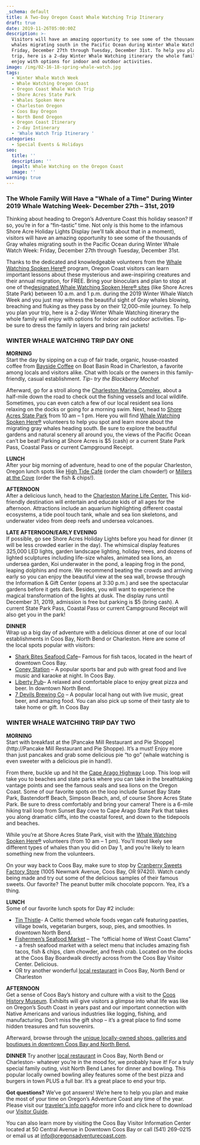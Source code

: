 ```yaml
---
_schema: default
title: A Two-Day Oregon Coast Whale Watching Trip Itinerary
draft: true
date: 2019-11-26T05:00:00Z
description: >-
  Visitors will have an amazing opportunity to see some of the thousands of Gray
  whales migrating south in the Pacific Ocean during Winter Whale Watch Week:
  Friday, December 27th through Tuesday, December 31st. To help you plan your
  trip, here is a 2-day Winter Whale Watching itinerary the whole family will
  enjoy with options for indoor and outdoor activities.
image: /img/02-16-18-spring-whale-watch.jpg
tags:
  - Winter Whale Watch Week
  - Whale Watching Oregon Coast
  - Oregon Coast Whale Watch Trip
  - Shore Acres State Park
  - Whales Spoken Here
  - Charleston Oregon
  - Coos Bay Oregon
  - North Bend Oregon
  - Oregon Coast Itinerary
  - 2-day Intinerary
  - 'Whale Watch Trip Itinerary '
categories:
  - Special Events & Holidays
seo:
  title: ''
  description: ''
  imgalt: Whale Watching on the Oregon Coast
  image: ''
warning: true
---
```

### The Whole Family Will Have a "Whale of a Time" During Winter 2019 Whale Watching Week- December 27th – 31st, 2019

Thinking about heading to Oregon’s Adventure Coast this holiday season? If so, you’re in for a “fin-tastic” time. Not only is this home to the infamous Shore Acre Holiday Lights Display (we’ll talk about that in a moment), visitors will have an amazing opportunity to see some of the thousands of Gray whales migrating south in the Pacific Ocean during Winter Whale Watch Week: Friday, December 27th through Tuesday, December 31st.

Thanks to the dedicated and knowledgeable volunteers from the [Whale Watching Spoken Here®](https://oregonstateparks.org/index.cfm?do=thingstodo.dsp_whalewatching) program, Oregon Coast visitors can learn important lessons about these mysterious and awe-inspiring creatures and their annual migration, for FREE. Bring your binoculars and plan to stop at one of the[designated Whale Watching Spoken Here® sites](https://www.google.com/maps/d/viewer?hl=en&amp;t=m&amp;msa=0&amp;z=7&amp;source=embed&amp;ie=UTF8&amp;mid=zweC21xpv7NQ.krK2xC0y40W4) (like Shore Acres State Park) between 10 a.m. and 1 p.m. during the 2019 Winter Whale Watch Week and you just may witness the beautiful sight of Gray whales blowing, breaching and fluking as they pass by on their 12,000-mile journey. To help you plan your trip, here is a 2-day Winter Whale Watching itinerary the whole family will enjoy with options for indoor and outdoor activities. Tip- be sure to dress the family in layers and bring rain jackets!

### WINTER WHALE WATCHING TRIP DAY ONE

**MORNING**<br>
Start the day by sipping on a cup of fair trade, organic, house-roasted coffee from [Bayside Coffee](https://www.facebook.com/coos.baysidecoffee) on Boat Basin Road in Charleston, a favorite among locals and visitors alike. Chat with locals or the owners in this family-friendly, casual establishment. *Tip- try the Blackberry Mocha*!

Afterward, go for a stroll along the [Charleston Marina Complex](https://www.portofcoosbay.com/marinahome), about a half-mile down the road to check out the fishing vessels and local wildlife. Sometimes, you can even catch a few of our local resident sea lions relaxing on the docks or going for a morning swim. Next, head to [Shore Acres State Park](https://oregonstateparks.org/index.cfm?do=parkPage.dsp_parkPage&amp;parkId=68) from 10 am – 1 pm. Here you will find [Whale Watching Spoken Here®](https://oregonstateparks.org/index.cfm?do=thingstodo.dsp_whalewatching) volunteers to help you spot and learn more about the migrating gray whales heading south. Be sure to explore the beautiful gardens and natural scenery all around you, the views of the Pacific Ocean can’t be beat! Parking at Shore Acres is $5 (cash) or a current State Park Pass, Coastal Pass or current Campground Receipt.

**LUNCH**<br>
After your big morning of adventure, head to one of the popular Charleston, Oregon lunch spots like [High Tide Café](http://hightidecafeoregon.com/) (order the clam chowder!) or [Millers at the Cove](https://www.millersatthecove.rocks/) (order the fish & chips!).

**AFTERNOON**<br>
After a delicious lunch, head to the [Charleston Marine Life Center.](http://www.charlestonmarinelifecenter.com/) This kid-friendly destination will entertain and educate kids of all ages for the afternoon. Attractions include an aquarium highlighting different coastal ecosystems, a tide pool touch tank, whale and sea lion skeletons, and underwater video from deep reefs and undersea volcanoes.

**LATE AFTERNOON/EARLY EVENING**<br>
If possible, go see Shore Acres Holiday Lights before you head for dinner (it will be less crowded earlier in the day). The whimsical display features 325,000 LED lights, garden landscape lighting, holiday trees, and dozens of lighted sculptures including life-size whales, animated sea lions, an undersea garden, Koi underwater in the pond, a leaping frog in the pond, leaping dolphins and more. We recommend beating the crowds and arriving early so you can enjoy the beautiful view at the sea wall, browse through the Information & Gift Center (opens at 3:30 p.m.) and see the spectacular gardens before it gets dark. Besides, you will want to experience the magical transformation of the lights at dusk. The display runs until December 31, 2019, admission is free but parking is $5 (bring cash). A current State Park Pass, Coastal Pass or current Campground Receipt will also get you in the park!

**DINNER**<br>
Wrap up a big day of adventure with a delicious dinner at one of our local establishments in Coos Bay, North Bend or Charleston. Here are some of the local spots popular with visitors:

* [Shark Bites Seafood Cafe](https://www.facebook.com/sharkbitesseafoodcafe/)– Famous for fish tacos, located in the heart of downtown Coos Bay.
* [Coney Station](https://www.facebook.com/ConeyStation/) – A popular sports bar and pub with great food and live music and karaoke at night. In Coos Bay.
* [Liberty Pub](https://www.facebook.com/TheLibertyPub/)– A relaxed and comfortable place to enjoy great pizza and beer. In downtown North Bend.
* [7 Devils Brewing Co](https://www.7devilsbrewery.com/) – A popular local hang out with live music, great beer, and amazing food. You can also pick up some of their tasty ale to take home or gift. In Coos Bay

### WINTER WHALE WATCHING TRIP DAY TWO

**MORNING**<br>
Start with breakfast at the \[Pancake Mill Restaurant and Pie Shoppe\](http://Pancake Mill Restaurant and Pie Shoppe). It’s a must! Enjoy more than just pancakes and grab some delicious pie “to go” (whale watching is even sweeter with a delicious pie in hand!).

From there, buckle up and hit the [Cape Arago Highway](https://www.oregonsadventurecoast.com/tripideas/explore-the-cape-arago-beach-loop/) Loop. This loop will take you to beaches and state parks where you can take in the breathtaking vantage points and see the famous seals and sea lions on the Oregon Coast. Some of our favorite spots on the loop include Sunset Bay State Park, Bastendorff Beach, Simpson Beach, and, of course Shore Acres State Park. Be sure to dress comfortably and bring your camera! There is a 6-mile hiking trail loop from Sunset Bay cove to Cape Arago State Park that takes you along dramatic cliffs, into the coastal forest, and down to the tidepools and beaches.

While you’re at Shore Acres State Park, visit with the [Whale Watching Spoken Here®](https://oregonstateparks.org/index.cfm?do=thingstodo.dsp_whalewatching) volunteers (from 10 am – 1 pm). You’ll most likely see different types of whales than you did on Day 1, and you’re likely to learn something new from the volunteers.

On your way back to Coos Bay, make sure to stop by [Cranberry Sweets Factory Store](https://cranberrysweets.com/) (1005 Newmark Avenue, Coos Bay, OR 97420). Watch candy being made and try out some of the delicious samples of their famous sweets. Our favorite? The peanut butter milk chocolate popcorn. Yea, it’s a thing.

**LUNCH**<br>
Some of our favorite lunch spots for Day \#2 include:

* [Tin Thistle](https://www.facebook.com/thetinthistlecafe/)\- A Celtic themed whole foods vegan café featuring pasties, village bowls, vegetarian burgers, soup, pies, and smoothies. In downtown North Bend.
* [Fishermen’s Seafood Market](https://fishermensseafoodmarket.com/) – The “official home of West Coast Clams” - a fresh seafood market with a select menu that includes amazing fish tacos, fish & chips, clam chowder, and fresh crab. Located on the docks at the Coos Bay Boardwalk directly across from the Coos Bay Visitor Center. Delicious.
* OR try another wonderful [local restaurant](https://www.oregonsadventurecoast.com/dining/) in Coos Bay, North Bend or Charleston

**AFTERNOON**<br>
Get a sense of Coos Bay’s history and culture with a visit to the [Coos History Museum](https://cooshistory.org/). Exhibits will give visitors a glimpse into what life was like on Oregon’s South Coast in years past and our important connection with Native Americans and various industries like logging, fishing, and manufacturing. Don’t miss the gift shop – it’s a great place to find some hidden treasures and fun souvenirs.

Afterward, browse through the [unique locally-owned shops, galleries and boutiques in downtown Coos Bay and North Bend.](https://www.oregonsadventurecoast.com/shopping/)

**DINNER**
Try another [local restaurant](https://www.oregonsadventurecoast.com/dining/) in Coos Bay, North Bend or Charleston- whatever you’re in the mood for, we probably have it! For a truly special family outing, visit North Bend Lanes for dinner and bowling. This popular locally owned bowling alley features some of the best pizza and burgers in town PLUS a full bar. It’s a great place to end your trip.

**Got questions?** We’ve got answers! We’re here to help you plan and make the most of your time on Oregon’s Adventure Coast any time of the year. Please visit our [traveler's info page](https://www.oregonsadventurecoast.com/travelers-info/)for more info and click here to download our [Visitor Guide](https://www.oregonsadventurecoast.com/img/Oregon-Coast-Visitor-Guide.pdf).

You can also learn more by visiting the Coos Bay Visitor Information Center located at 50 Central Avenue in Downtown Coos Bay or call (541) 269-0215 or email us at [info@oregonsadventurecoast.com](mailto:info@oregonsadventurecoast.com).